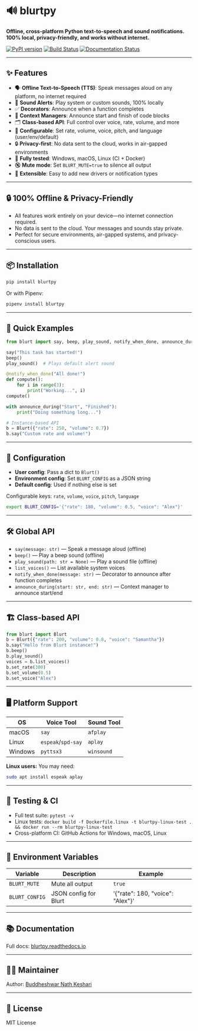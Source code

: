 # 🔊 blurtpy

**Offline, cross-platform Python text-to-speech and sound notifications. 100% local, privacy-friendly, and works without internet.**

[![PyPI version](https://img.shields.io/pypi/v/blurtpy.svg)](https://pypi.org/project/blurtpy/)
[![Build Status](https://img.shields.io/github/actions/workflow/status/buddheshwarnath/blurtpy/test.yml?branch=master)](https://github.com/buddheshwarnath/blurtpy/actions)
[![Documentation Status](https://readthedocs.org/projects/blurtpy/badge/?version=latest)](https://blurtpy.readthedocs.io/en/latest/)

---

## ✨ Features

- 🗣️ **Offline Text-to-Speech (TTS)**: Speak messages aloud on any platform, no internet required
- 🔔 **Sound Alerts**: Play system or custom sounds, 100% locally
- ✅ **Decorators**: Announce when a function completes
- 🔄 **Context Managers**: Announce start and finish of code blocks
- 🗂️ **Class-based API**: Full control over voice, rate, volume, and more
- 🧩 **Configurable**: Set rate, volume, voice, pitch, and language (user/env/default)
- 🔒 **Privacy-first**: No data sent to the cloud, works in air-gapped environments
- 🧪 **Fully tested**: Windows, macOS, Linux (CI + Docker)
- 🔇 **Mute mode**: Set `BLURT_MUTE=true` to silence all output
- 🧠 **Extensible**: Easy to add new drivers or notification types

---

## 🔒 100% Offline & Privacy-Friendly

- All features work entirely on your device—no internet connection required.
- No data is sent to the cloud. Your messages and sounds stay private.
- Perfect for secure environments, air-gapped systems, and privacy-conscious users.

---

## 📦 Installation

```bash
pip install blurtpy
```
Or with Pipenv:
```bash
pipenv install blurtpy
```

---

## 🚀 Quick Examples

```python
from blurt import say, beep, play_sound, notify_when_done, announce_during, Blurt

say("This task has started!")
beep()
play_sound()  # Plays default alert sound

@notify_when_done("All done!")
def compute():
    for i in range(3):
        print("Working...", i)
compute()

with announce_during("Start", "Finished"):
    print("Doing something long...")

# Instance-based API
b = Blurt({"rate": 250, "volume": 0.7})
b.say("Custom rate and volume!")
```

---

## 🧩 Configuration

- **User config**: Pass a dict to `Blurt()`
- **Environment config**: Set `BLURT_CONFIG` as a JSON string
- **Default config**: Used if nothing else is set

Configurable keys: `rate`, `volume`, `voice`, `pitch`, `language`

```bash
export BLURT_CONFIG='{"rate": 180, "volume": 0.5, "voice": "Alex"}'
```

---

## 🛠️ Global API

- `say(message: str)` — Speak a message aloud (offline)
- `beep()` — Play a beep sound (offline)
- `play_sound(path: str = None)` — Play a sound file (offline)
- `list_voices()` — List available system voices
- `notify_when_done(message: str)` — Decorator to announce after function completes
- `announce_during(start: str, end: str)` — Context manager to announce start/end

---

## 🏗️ Class-based API

```python
from blurt import Blurt
b = Blurt({"rate": 200, "volume": 0.8, "voice": "Samantha"})
b.say("Hello from Blurt instance!")
b.beep()
b.play_sound()
voices = b.list_voices()
b.set_rate(300)
b.set_volume(0.5)
b.set_voice("Alex")
```

---

## 🖥 Platform Support

| OS        | Voice Tool            | Sound Tool         |
|-----------|----------------------|--------------------|
| macOS     | `say`                | `afplay`           |
| Linux     | `espeak`/`spd-say`   | `aplay`            |
| Windows   | `pyttsx3`            | `winsound`         |

**Linux users:** You may need:
```bash
sudo apt install espeak aplay
```

---

## 🧪 Testing & CI

- Full test suite: `pytest -v`
- Linux tests: `docker build -f Dockerfile.linux -t blurtpy-linux-test . && docker run --rm blurtpy-linux-test`
- Cross-platform CI: GitHub Actions for Windows, macOS, Linux

---

## 🧠 Environment Variables

| Variable      | Description              | Example      |
|---------------|--------------------------|--------------|
| `BLURT_MUTE`  | Mute all output          | `true`       |
| `BLURT_CONFIG`| JSON config for Blurt    | '{"rate": 180, "voice": "Alex"}' |

---

## 📚 Documentation

Full docs: [blurtpy.readthedocs.io](https://blurtpy.readthedocs.io/en/latest/)

---

## 👨‍💻 Maintainer

Author: [Buddheshwar Nath Keshari](mailto:buddheshwar.nk@gmail.com)

---

## 📝 License

MIT License
